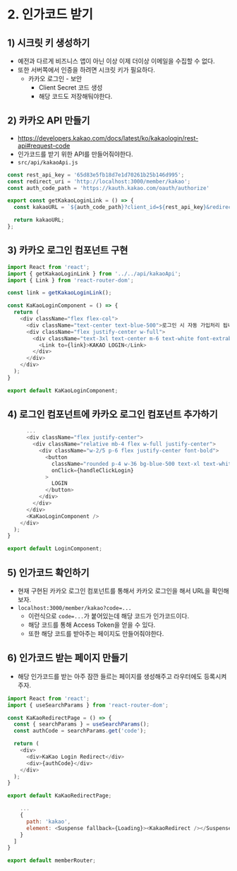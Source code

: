 # 2. 인가코드 받기
## 1) 시크릿 키 생성하기
- 예전과 다르게 비즈니스 앱이 아닌 이상 이제 더이상 이메일을 수집할 수 없다.
- 또한 서버쪽에서 인증을 하려면 시크릿 키가 필요하다.
	- 카카오 로그인 - 보안
		- Client Secret 코드 생성
		- 해당 코드도 저장해둬야한다.

## 2) 카카오 API 만들기
- https://developers.kakao.com/docs/latest/ko/kakaologin/rest-api#request-code
- 인가코드를 받기 위한 API를 만들어줘야한다.
- `src/api/kakaoApi.js`
```javascript
const rest_api_key = '65d83e5fb18d7e1d70261b25b146d995';
const redirect_uri = 'http://localhost:3000/member/kakao';
const auth_code_path = 'https://kauth.kakao.com/oauth/authorize'

export const getKakaoLoginLink = () => {
  const kakaoURL = `${auth_code_path}?client_id=${rest_api_key}&redirect_uri=${redirect_uri}&response_type=code`;

  return kakaoURL;
};
```

## 3) 카카오 로그인 컴포넌트 구현
```javascript
import React from 'react';
import { getKakaoLoginLink } from '../../api/kakaoApi';
import { Link } from 'react-router-dom';

const link = getKakaoLoginLink();

const KaKaoLoginComponent = () => {
  return (
    <div className="flex flex-col">
      <div className="text-center text-blue-500">로그인 시 자동 가입처리 됩니다.</div>
      <div className="flex justify-center w-full">
        <div className="text-3xl text-center m-6 text-white font-extrabold w-3/4 bg-yellow-500 shadow-sm rounded p-2">
          <Link to={link}>KAKAO LOGIN</Link>
        </div>
      </div>
    </div>
  );
}

export default KaKaoLoginComponent;
```

## 4) 로그인 컴포넌트에 카카오 로그인 컴포넌트 추가하기
```javascript
      ...
      <div className="flex justify-center">
        <div className="relative mb-4 flex w-full justify-center">
          <div className="w-2/5 p-6 flex justify-center font-bold">
            <button
              className="rounded p-4 w-36 bg-blue-500 text-xl text-white"
              onClick={handleClickLogin}
            >
              LOGIN
            </button>
          </div>
        </div>
      </div>
      <KaKaoLoginComponent />
    </div>
  );
}

export default LoginComponent;
```

## 5) 인가코드 확인하기
- 현재 구현된 카카오 로그인 컴포넌트를 통해서 카카오 로그인을 해서 URL을 확인해보자.
- `localhost:3000/member/kakao?code=...`
	- 이런식으로 `code=...`가 붙어있는데 해당 코드가 인가코드이다.
	- 해당 코드를 통해 Access Token을 얻을 수 있다.
	- 또한 해당 코드를 받아주는 페이지도 만들어줘야한다.

## 6) 인가코드 받는 페이지 만들기
- 해당 인가코드를 받는 아주 잠깐 들르는 페이지를 생성해주고 라우터에도 등록시켜주자.
```javascript
import React from 'react';
import { useSearchParams } from 'react-router-dom';

const KaKaoRedirectPage = () => {
  const { searchParams } = useSearchParams();
  const authCode = searchParams.get('code');

  return (
    <div>
      <div>KaKao Login Redirect</div>
      <div>{authCode}</div>
    </div>
  );
}

export default KaKaoRedirectPage;
```

```javascript
	...
    {
      path: 'kakao',
      element: <Suspense fallback={Loading}><KakaoRedirect /></Suspense>
    }
  ]
}

export default memberRouter;
```